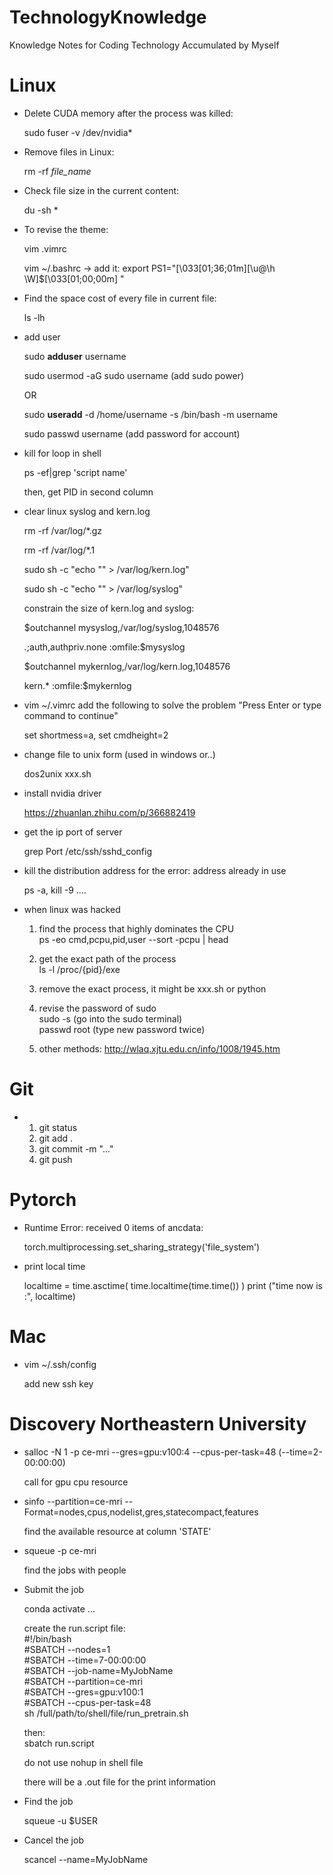 # TechnologyKnowledge
Knowledge Notes for Coding Technology Accumulated by Myself




# Linux

* Delete CUDA memory after the process was killed:

  sudo fuser -v /dev/nvidia*

* Remove files in Linux:

  rm -rf *file_name*

* Check file size in the current content:

  du -sh *

* To revise the theme:

  vim .vimrc

  vim ~/.bashrc  -> add it:   export PS1="\[\033[01;36;01m\][\u@\h \W]\$\[\033[01;00;00m\] "

* Find the space cost of every file in current file:

  ls -lh

* add user

  sudo **adduser** username
  
  sudo usermod -aG sudo username  (add sudo power)
  
  OR
  
  sudo **useradd** -d /home/username -s /bin/bash -m username
  
  sudo passwd username  (add password for account)

* kill for loop in shell

  ps -ef|grep 'script name' 

  then, get PID in second column

* clear linux syslog and kern.log

  rm -rf /var/log/\*.gz

  rm -rf /var/log/*.1

  sudo sh -c "echo "" > /var/log/kern.log"

  sudo sh -c "echo "" > /var/log/syslog"

  constrain the size of kern.log and syslog:

  $outchannel mysyslog,/var/log/syslog,1048576

  *.*;auth,authpriv.none :omfile:$mysyslog

  $outchannel mykernlog,/var/log/kern.log,1048576                                                       

  kern.*       :omfile:$mykernlog

* vim ~/.vimrc       add the following to solve the problem "Press Enter or type command to continue"

  set shortmess=a,
  set cmdheight=2

* change file to unix form (used in windows or..)

  dos2unix xxx.sh

* install nvidia driver

  https://zhuanlan.zhihu.com/p/366882419

* get the ip port of server

  grep Port /etc/ssh/sshd_config
  
* kill the distribution address for the error: address already in use

  ps -a, 
  kill -9 ....
  
* when linux was hacked

  1. find the process that highly dominates the CPU \
  ps -eo cmd,pcpu,pid,user --sort -pcpu | head
  
  2. get the exact path of the process \
  ls -l /proc/{pid}/exe
  
  3. remove the exact process, it might be xxx.sh or python
  
  4. revise the password of sudo \
  sudo -s  (go into the sudo terminal) \
  passwd root  (type new password twice)
  
  5. other methods: http://wlaq.xjtu.edu.cn/info/1008/1945.htm
  



# Git

* 1. git status
  2. git add .
  3. git commit -m "..."
  4. git push



# Pytorch

* Runtime Error: received 0 items of ancdata:

  torch.multiprocessing.set_sharing_strategy('file_system')
  
* print local time
  
  localtime = time.asctime( time.localtime(time.time()) )
  print ("time now is :", localtime)







# Mac

* vim ~/.ssh/config

  add new ssh key






# Discovery Northeastern University
* salloc -N 1 -p ce-mri --gres=gpu:v100:4 --cpus-per-task=48 (--time=2-00:00:00)
  
  call for gpu cpu resource

* sinfo --partition=ce-mri --Format=nodes,cpus,nodelist,gres,statecompact,features
  
  find the available resource at column 'STATE'

* squeue -p ce-mri

  find the jobs with people
  
* Submit the job
  
  conda activate ...
  
  create the run.script file: \
  #!/bin/bash \
  #SBATCH --nodes=1 \
  #SBATCH --time=7-00:00:00 \
  #SBATCH --job-name=MyJobName \
  #SBATCH --partition=ce-mri \
  #SBATCH --gres=gpu:v100:1 \
  #SBATCH --cpus-per-task=48 \
  sh /full/path/to/shell/file/run_pretrain.sh
  
  then: \
  sbatch run.script
  
  do not use nohup in shell file
  
  there will be a .out file for the print information
  
* Find the job

  squeue -u $USER
  
* Cancel the job

  scancel --name=MyJobName




